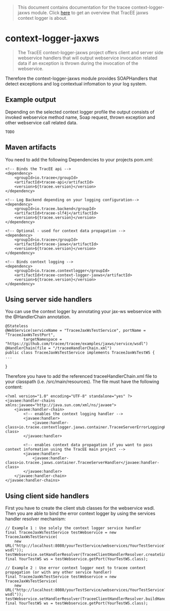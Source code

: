 > This document contains documentation for the tracee context-logger-jaxws module. Click [here](/README.md) to get an overview that TracEE jaxws context logger is about.

# context-logger-jaxws

> The TracEE context-logger-jaxws project offers client and server side webservice handlers that will output webservice invocation related data if an exception is thrown during the invocation of the webservice. 


Therefore the context-logger-jaxws module provides SOAPHandlers that detect exceptions and log contextual infomation to your log system.


## Example output
Depending on the selected context logger profile the output consists of invoked webservice method name, Soap request, thrown exception and other webservice call related data.

    TODO



## Maven artifacts
You need to add the following Dependencies to your projects pom.xml:
   
    <!-- Binds the TracEE api -->
    <dependency>
        <groupId>io.tracee</groupId>
        <artifactId>tracee-api</artifactId>
        <version>${tracee.version}</version>
    </dependency>
    
    <!-- Log Backend depending on your logging configuration-->
    <dependency>
        <groupId>io.tracee.backend</groupId>
        <artifactId>tracee-slf4j</artifactId>
        <version>${tracee.version}</version>
    </dependency>
    
    <!-- Optional - used for context data propagation -->
    <dependency>
        <groupId>io.tracee</groupId>
        <artifactId>tracee-jaxws</artifactId>
        <version>${tracee.version}</version>
    </dependency>
        
    <!-- Binds context logging -->
    <dependency>
        <groupId>io.tracee.contextlogger</groupId>
        <artifactId>tracee-context-logger-jaxws</artifactId>
        <version>${tracee.version}</version>
    </dependency>        
         
        


## Using server side handlers
You can use the context logger by annotating your jax-ws webservice with the @HandlerChain annotation.

    @Stateless
    @WebService(serviceName = "TraceeJaxWsTestService", portName = "TraceeJaxWsTestPort",
            targetNamespace = "https://github.com/tracee/tracee/examples/jaxws/service/wsdl")
    @HandlerChain(file = "/traceeHandlerChain.xml")
    public class TraceeJaxWsTestService implements TraceeJaxWsTestWS {
    ...
}


Therefore you have to add the referenced traceeHandlerChain.xml file to your classpath (i.e. /src/main/resources). The file must have the following content:


    <?xml version="1.0" encoding="UTF-8" standalone="yes" ?>
    <javaee:handler-chains xmlns:javaee="http://java.sun.com/xml/ns/javaee">
        <javaee:handler-chain>
            <!-- enables the context logging handler -->
            <javaee:handler>
                <javaee:handler-class>io.tracee.contextlogger.jaxws.container.TraceeServerErrorLoggingHandler</javaee:handler-class>
            </javaee:handler>
            
            <!-- enables context data propagation if you want to pass context information using the TracEE main project -->
            <javaee:handler>
                <javaee:handler-class>io.tracee.jaxws.container.TraceeServerHandler</javaee:handler-class>
            </javaee:handler>
        </javaee:handler-chain>
    </javaee:handler-chains>



## Using client side handlers
First you have to create the client stub classes for the webservice wsdl. 
Then you are able to bind the error context logger by using the services handler resolver mechanism:



    // Example 1 : Use solely the context logger service handler
    final TraceeJaxWsTestService testWebservice = new TraceeJaxWsTestService(
        new URL("http://localhost:8080/yourTestService/webservices/YourTestService?wsdl"));
    testWebservice.setHandlerResolver(TraceeClientHandlerResolver.createSimpleHandlerResolver());
    final YourTestWS ws = testWebservice.getPort(YourTestWS.class);

    // Example 2 : Use error context logger next to tracee context propagation (or with any other service handler)
    final TraceeJaxWsTestService testWebservice = new TraceeJaxWsTestService(
        new URL("http://localhost:8080/yourTestService/webservices/YourTestService?wsdl"));
    testWebservice.setHandlerResolver(TraceeClientHandlerResolver.buildHandlerResolver().add(TraceeClientHandler.class).build());
    final YourTestWS ws = testWebservice.getPort(YourTestWS.class);


